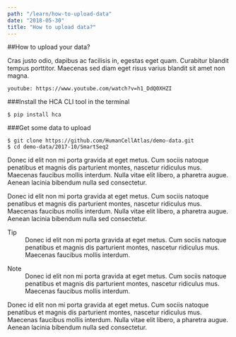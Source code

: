 ```yaml
---
path: "/learn/how-to-upload-data"
date: "2018-05-30"
title: "How to upload data?"
---
```


##How to upload your data?

Cras justo odio, dapibus ac facilisis in, egestas eget quam. Curabitur blandit tempus porttitor. Maecenas sed diam eget risus varius blandit sit amet non magna.

`youtube: https://www.youtube.com/watch?v=h1_DdQ0XHZI`

###Install the HCA CLI tool in the terminal

```block-highlight
$ pip install hca
```

###Get some data to upload

```block-highlight
$ git clone https://github.com/HumanCellAtlas/demo-data.git
$ cd demo-data/2017-10/SmartSeq2
```

Donec id elit non mi porta gravida at eget metus. Cum sociis natoque penatibus et magnis dis parturient montes, nascetur ridiculus mus. Maecenas faucibus mollis interdum. Nulla vitae elit libero, a pharetra augue. Aenean lacinia bibendum nulla sed consectetur.

Donec id elit non mi porta gravida at eget metus. Cum sociis natoque penatibus et magnis dis parturient montes, nascetur ridiculus mus. Maecenas faucibus mollis interdum. Nulla vitae elit libero, a pharetra augue. Aenean lacinia bibendum nulla sed consectetur.

<dl>
  <dt>Tip</dt>
  <dd>Donec id elit non mi porta gravida at eget metus. Cum sociis natoque penatibus et magnis dis parturient montes, nascetur ridiculus mus. Maecenas faucibus mollis interdum.</dd>
</dl>

<dl>
  <dt>Note</dt>
  <dd>Donec id elit non mi porta gravida at eget metus. Cum sociis natoque penatibus et magnis dis parturient montes, nascetur ridiculus mus. Maecenas faucibus mollis interdum.</dd>
</dl>

Donec id elit non mi porta gravida at eget metus. Cum sociis natoque penatibus et magnis dis parturient montes, nascetur ridiculus mus. Maecenas faucibus mollis interdum. Nulla vitae elit libero, a pharetra augue. Aenean lacinia bibendum nulla sed consectetur.

